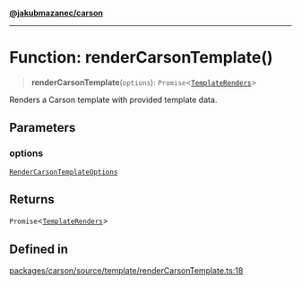 [**@jakubmazanec/carson**](../README.md)

---

# Function: renderCarsonTemplate()

> **renderCarsonTemplate**(`options`):
> `Promise`\<[`TemplateRenders`](../type-aliases/TemplateRenders.md)\>

Renders a Carson template with provided template data.

## Parameters

### options

[`RenderCarsonTemplateOptions`](../type-aliases/RenderCarsonTemplateOptions.md)

## Returns

`Promise`\<[`TemplateRenders`](../type-aliases/TemplateRenders.md)\>

## Defined in

[packages/carson/source/template/renderCarsonTemplate.ts:18](https://github.com/jakubmazanec/tools/blob/3e339f67fc5b5cd011c28acb315570a2f29efedc/packages/carson/source/template/renderCarsonTemplate.ts#L18)
